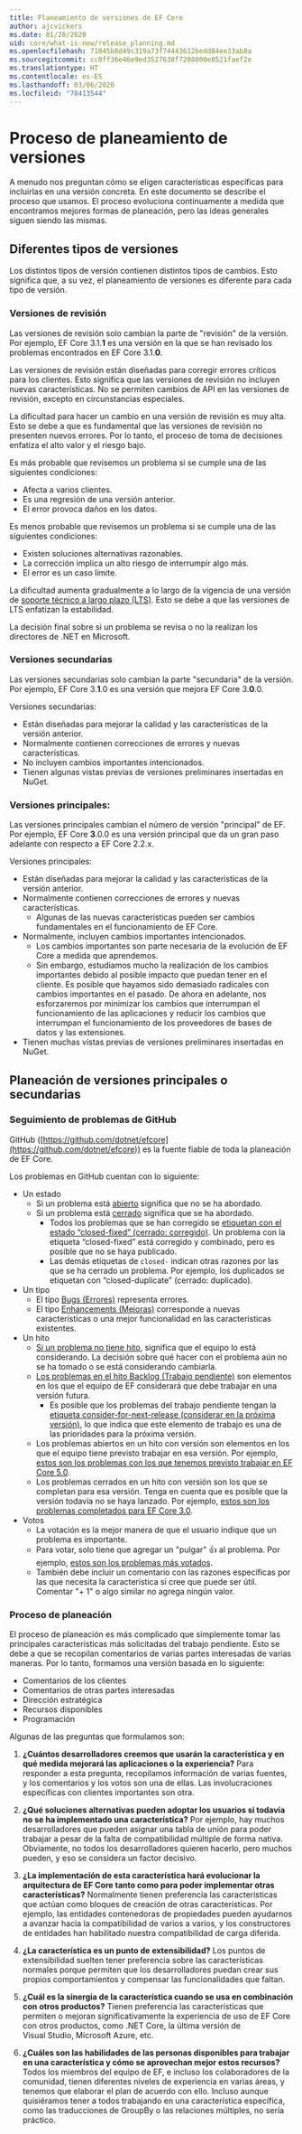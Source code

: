```yaml
---
title: Planeamiento de versiones de EF Core
author: ajcvickers
ms.date: 01/28/2020
uid: core/what-is-new/release_planning.md
ms.openlocfilehash: 71045b8d49c319a73f74443612bedd84ee33ab8a
ms.sourcegitcommit: cc0ff36e46e9ed3527638f7208000e8521faef2e
ms.translationtype: HT
ms.contentlocale: es-ES
ms.lasthandoff: 03/06/2020
ms.locfileid: "78413544"
---
```

# <a name="release-planning-process"></a>Proceso de planeamiento de versiones

A menudo nos preguntan cómo se eligen características específicas para incluirlas en una versión concreta.
En este documento se describe el proceso que usamos.
El proceso evoluciona continuamente a medida que encontramos mejores formas de planeación, pero las ideas generales siguen siendo las mismas.

## <a name="different-kinds-of-releases"></a>Diferentes tipos de versiones

Los distintos tipos de versión contienen distintos tipos de cambios.
Esto significa que, a su vez, el planeamiento de versiones es diferente para cada tipo de versión.

### <a name="patch-releases"></a>Versiones de revisión

Las versiones de revisión solo cambian la parte de "revisión" de la versión.
Por ejemplo, EF Core 3.1.**1** es una versión en la que se han revisado los problemas encontrados en EF Core 3.1.**0**.

Las versiones de revisión están diseñadas para corregir errores críticos para los clientes.
Esto significa que las versiones de revisión no incluyen nuevas características.
No se permiten cambios de API en las versiones de revisión, excepto en circunstancias especiales.

La dificultad para hacer un cambio en una versión de revisión es muy alta.
Esto se debe a que es fundamental que las versiones de revisión no presenten nuevos errores.
Por lo tanto, el proceso de toma de decisiones enfatiza el alto valor y el riesgo bajo.

Es más probable que revisemos un problema si se cumple una de las siguientes condiciones:
  * Afecta a varios clientes.
  * Es una regresión de una versión anterior.
  * El error provoca daños en los datos.

Es menos probable que revisemos un problema si se cumple una de las siguientes condiciones:
  * Existen soluciones alternativas razonables.
  * La corrección implica un alto riesgo de interrumpir algo más.
  * El error es un caso límite.

La dificultad aumenta gradualmente a lo largo de la vigencia de una versión de [soporte técnico a largo plazo (LTS)](https://dotnet.microsoft.com/platform/support/policy/dotnet-core). Esto se debe a que las versiones de LTS enfatizan la estabilidad.

La decisión final sobre si un problema se revisa o no la realizan los directores de .NET en Microsoft.

### <a name="minor-releases"></a>Versiones secundarias

Las versiones secundarias solo cambian la parte "secundaria" de la versión.
Por ejemplo, EF Core 3.**1**.0 es una versión que mejora EF Core 3.**0**.0.

Versiones secundarias:
* Están diseñadas para mejorar la calidad y las características de la versión anterior.
* Normalmente contienen correcciones de errores y nuevas características.
* No incluyen cambios importantes intencionados.
* Tienen algunas vistas previas de versiones preliminares insertadas en NuGet.

### <a name="major-releases"></a>Versiones principales:

Las versiones principales cambian el número de versión "principal" de EF.
Por ejemplo, EF Core **3**.0.0 es una versión principal que da un gran paso adelante con respecto a EF Core 2.2.x.

Versiones principales:
* Están diseñadas para mejorar la calidad y las características de la versión anterior.
* Normalmente contienen correcciones de errores y nuevas características.
  * Algunas de las nuevas características pueden ser cambios fundamentales en el funcionamiento de EF Core.
* Normalmente, incluyen cambios importantes intencionados.
  * Los cambios importantes son parte necesaria de la evolución de EF Core a medida que aprendemos.
  * Sin embargo, estudiamos mucho la realización de los cambios importantes debido al posible impacto que puedan tener en el cliente. Es posible que hayamos sido demasiado radicales con cambios importantes en el pasado. De ahora en adelante, nos esforzaremos por minimizar los cambios que interrumpan el funcionamiento de las aplicaciones y reducir los cambios que interrumpan el funcionamiento de los proveedores de bases de datos y las extensiones.
* Tienen muchas vistas previas de versiones preliminares insertadas en NuGet.

## <a name="planning-for-majorminor-releases"></a>Planeación de versiones principales o secundarias

### <a name="github-issue-tracking"></a>Seguimiento de problemas de GitHub

GitHub ([https://github.com/dotnet/efcore](https://github.com/dotnet/efcore)) es la fuente fiable de toda la planeación de EF Core.

Los problemas en GitHub cuentan con lo siguiente:

* Un estado
  * Si un problema está [abierto](https://github.com/dotnet/efcore/issues) significa que no se ha abordado.
  * Si un problema está [cerrado](https://github.com/dotnet/efcore/issues?q=is%3Aissue+is%3Aclosed) significa que se ha abordado.
    * Todos los problemas que se han corregido se [etiquetan con el estado “closed-fixed” (cerrado: corregido)](https://github.com/dotnet/efcore/issues?q=is%3Aissue+label%3Aclosed-fixed+is%3Aclosed). Un problema con la etiqueta “closed-fixed” está corregido y combinado, pero es posible que no se haya publicado.
    * Las demás etiquetas de `closed-` indican otras razones por las que se ha cerrado un problema. Por ejemplo, los duplicados se etiquetan con “closed-duplicate” (cerrado: duplicado).
* Un tipo
  * El tipo [Bugs (Errores)](https://github.com/dotnet/efcore/issues?q=is%3Aissue+is%3Aopen+label%3Atype-bug) representa errores.
  * El tipo [Enhancements (Mejoras)](https://github.com/dotnet/efcore/issues?q=is%3Aissue+is%3Aopen+label%3Atype-enhancement) corresponde a nuevas características o una mejor funcionalidad en las características existentes.
* Un hito
  * [Si un problema no tiene hito](https://github.com/dotnet/efcore/issues?q=is%3Aopen+is%3Aissue+no%3Amilestone), significa que el equipo lo está considerando. La decisión sobre qué hacer con el problema aún no se ha tomado o se está considerando cambiarla.
  * [Los problemas en el hito Backlog (Trabajo pendiente)](https://github.com/dotnet/efcore/issues?q=is%3Aopen+is%3Aissue+milestone%3ABacklog) son elementos en los que el equipo de EF considerará que debe trabajar en una versión futura.
    * Es posible que los problemas del trabajo pendiente tengan la [etiqueta consider-for-next-release (considerar en la próxima versión)](https://github.com/dotnet/efcore/issues?q=is%3Aissue+is%3Aopen+label%3Aconsider-for-next-release), lo que indica que este elemento de trabajo es una de las prioridades para la próxima versión.
  * Los problemas abiertos en un hito con versión son elementos en los que el equipo tiene previsto trabajar en esa versión. Por ejemplo, [estos son los problemas con los que tenemos previsto trabajar en EF Core 5.0](https://github.com/dotnet/efcore/issues?q=is%3Aopen+is%3Aissue+milestone%3A5.0.0).
  * Los problemas cerrados en un hito con versión son los que se completan para esa versión. Tenga en cuenta que es posible que la versión todavía no se haya lanzado. Por ejemplo, [estos son los problemas completados para EF Core 3.0](https://github.com/dotnet/efcore/issues?q=is%3Aissue+milestone%3A3.0.0+is%3Aclosed).
* Votos
  * La votación es la mejor manera de que el usuario indique que un problema es importante.
  * Para votar, solo tiene que agregar un "pulgar" 👍 al problema. Por ejemplo, [estos son los problemas más votados](https://github.com/dotnet/efcore/issues?q=is%3Aissue+is%3Aopen+sort%3Areactions-%2B1-desc).
  * También debe incluir un comentario con las razones específicas por las que necesita la característica si cree que puede ser útil. Comentar "+ 1" o algo similar no agrega ningún valor.

### <a name="the-planning-process"></a>Proceso de planeación

El proceso de planeación es más complicado que simplemente tomar las principales características más solicitadas del trabajo pendiente.
Esto se debe a que se recopilan comentarios de varias partes interesadas de varias maneras.
Por lo tanto, formamos una versión basada en lo siguiente:

* Comentarios de los clientes
* Comentarios de otras partes interesadas
* Dirección estratégica
* Recursos disponibles
* Programación

Algunas de las preguntas que formulamos son:

1. **¿Cuántos desarrolladores creemos que usarán la característica y en qué medida mejorará las aplicaciones o la experiencia?** Para responder a esta pregunta, recopilamos información de varias fuentes, y los comentarios y los votos son una de ellas. Las involucraciones específicas con clientes importantes son otra.

2. **¿Qué soluciones alternativas pueden adoptar los usuarios si todavía no se ha implementado una característica?** Por ejemplo, hay muchos desarrolladores que pueden asignar una tabla de unión para poder trabajar a pesar de la falta de compatibilidad múltiple de forma nativa. Obviamente, no todos los desarrolladores quieren hacerlo, pero muchos pueden, y eso se considera un factor decisivo.

3. **¿La implementación de esta característica hará evolucionar la arquitectura de EF Core tanto como para poder implementar otras características?** Normalmente tienen preferencia las características que actúan como bloques de creación de otras características. Por ejemplo, las entidades contenedoras de propiedades pueden ayudarnos a avanzar hacia la compatibilidad de varios a varios, y los constructores de entidades han habilitado nuestra compatibilidad de carga diferida.

4. **¿La característica es un punto de extensibilidad?** Los puntos de extensibilidad suelten tener preferencia sobre las características normales porque permiten que los desarrolladores puedan crear sus propios comportamientos y compensar las funcionalidades que faltan.

5. **¿Cuál es la sinergia de la característica cuando se usa en combinación con otros productos?** Tienen preferencia las características que permiten o mejoran significativamente la experiencia de uso de EF Core con otros productos, como .NET Core, la última versión de Visual Studio, Microsoft Azure, etc.

6. **¿Cuáles son las habilidades de las personas disponibles para trabajar en una característica y cómo se aprovechan mejor estos recursos?** Todos los miembros del equipo de EF, e incluso los colaboradores de la comunidad, tienen diferentes niveles de experiencia en varias áreas, y tenemos que elaborar el plan de acuerdo con ello. Incluso aunque quisiéramos tener a todos trabajando en una característica específica, como las traducciones de GroupBy o las relaciones múltiples, no sería práctico.
